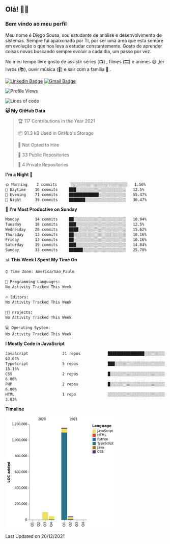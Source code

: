 ## Olá! 👋😁
### Bem vindo ao meu perfil 

Meu nome é Diego Sousa, sou estudante de análise e desenvolvimento de sistemas. Sempre fui apaixonado por TI, por ser uma área que esta sempre em evolução o que nos leva a estudar constantemente. Gosto de aprender coisas novas buscando sempre evoluir a cada dia, um passo por vez.

No meu tempo livre gosto de assistir séries (📺) , filmes (🎞️) e animes 😄 ,ler livros (📚), ouvir música (🎵) e sair com a família  👯 .


[![Linkedin Badge](https://img.shields.io/badge/-LinkedIn-blue?style=flat-square&logo=Linkedin&logoColor=white&link=https://www.linkedin.com/in/diego-sousa-dev)]( https://www.linkedin.com/in/diego-sousa-dev)
[![Gmail Badge](https://img.shields.io/badge/-Gmail-c14438?style=flat-square&logo=Gmail&logoColor=white&link=mailto:derickbenji2@gmail.com)](mailto:derickbenji2@gmail.com)


<!--START_SECTION:waka-->
![Profile Views](http://img.shields.io/badge/Profile%20Views-0-blue)

![Lines of code](https://img.shields.io/badge/From%20Hello%20World%20I%27ve%20Written-1%20Million%20lines%20of%20code-blue)

**🐱 My GitHub Data** 

> 🏆 117 Contributions in the Year 2021
 > 
> 📦 91.3 kB Used in GitHub's Storage 
 > 
> 🚫 Not Opted to Hire
 > 
> 📜 33 Public Repositories 
 > 
> 🔑 4 Private Repositories  
 > 
**I'm a Night 🦉** 

```text
🌞 Morning    2 commits      ░░░░░░░░░░░░░░░░░░░░░░░░░   1.56% 
🌆 Daytime    16 commits     ███░░░░░░░░░░░░░░░░░░░░░░   12.5% 
🌃 Evening    71 commits     █████████████░░░░░░░░░░░░   55.47% 
🌙 Night      39 commits     ███████░░░░░░░░░░░░░░░░░░   30.47%

```
📅 **I'm Most Productive on Sunday** 

```text
Monday       14 commits     ██░░░░░░░░░░░░░░░░░░░░░░░   10.94% 
Tuesday      16 commits     ███░░░░░░░░░░░░░░░░░░░░░░   12.5% 
Wednesday    20 commits     ████░░░░░░░░░░░░░░░░░░░░░   15.62% 
Thursday     13 commits     ██░░░░░░░░░░░░░░░░░░░░░░░   10.16% 
Friday       13 commits     ██░░░░░░░░░░░░░░░░░░░░░░░   10.16% 
Saturday     19 commits     ███░░░░░░░░░░░░░░░░░░░░░░   14.84% 
Sunday       33 commits     ██████░░░░░░░░░░░░░░░░░░░   25.78%

```


📊 **This Week I Spent My Time On** 

```text
⌚︎ Time Zone: America/Sao_Paulo

💬 Programming Languages: 
No Activity Tracked This Week

🔥 Editors: 
No Activity Tracked This Week

🐱‍💻 Projects: 
No Activity Tracked This Week

💻 Operating System: 
No Activity Tracked This Week

```

**I Mostly Code in JavaScript** 

```text
JavaScript               21 repos            ████████████████░░░░░░░░░   63.64% 
TypeScript               5 repos             ███░░░░░░░░░░░░░░░░░░░░░░   15.15% 
CSS                      2 repos             █░░░░░░░░░░░░░░░░░░░░░░░░   6.06% 
PHP                      2 repos             █░░░░░░░░░░░░░░░░░░░░░░░░   6.06% 
HTML                     1 repo              ░░░░░░░░░░░░░░░░░░░░░░░░░   3.03%

```


**Timeline**

![Chart not found](https://raw.githubusercontent.com/DiegoSousaSilva/DiegoSousaSilva/master/charts/bar_graph.png) 


 Last Updated on 20/12/2021
<!--END_SECTION:waka-->
